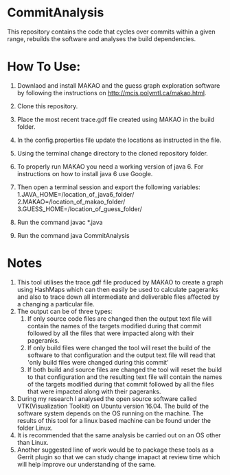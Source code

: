 # CommitAnalysis

This repository contains the code that cycles over commits within a given range, rebuilds the software and analyses the build dependencies.

# How To Use:

1. Downlaod and install MAKAO and the guess graph exploration software by following the instructions on http://mcis.polymtl.ca/makao.html.
2. Clone this repository.
3. Place the most recent trace.gdf file created using MAKAO in the build folder.
4. In the config.properties file update the locations as instructed in the file.
5. Using the terminal change directory to the cloned repository folder.
6. To properly run MAKAO you need a working version of java 6. For instructions on how to install java 6 use Google.
7. Then open a terminal session and export the following variables:
    1.JAVA_HOME=/location_of_java6_folder/
    2.MAKAO=/location_of_makao_folder/
    3.GUESS_HOME=/location_of_guess_folder/

8. Run the command javac *.java
9. Run the command java CommitAnalysis

# Notes
1. This tool utilises the trace.gdf file produced by MAKAO to create a graph using HashMaps which can then easily be used to calculate pageranks and also to trace down all intermediate and deliverable files affected by a changing a particular file.
2. The output can be of three types: 
    1. If only source code files are changed then the output text file will contain the names of the targets modified during that commit followed by all the files that were impacted along with their pageranks.
    2. If only build files were changed the tool will reset the build of the software to that configuration and the output text file will read that 'only build files were changed during this commit'
    3. If both build and source files are changed the tool will reset the build to that configuration and the resulting text file will contain the names of the targets modified during that commit followed by all the files that were impacted along with their pageranks.
3. During my research I analysed the open source software called VTK(Visualization Toolkit) on Ubuntu version 16.04. The build of the software system depends on the OS running on the machine. The results of this tool for a linux based machine can be found under the folder Linux. 
4. It is recommended that the same analysis be carried out on an OS other than Linux. 
5. Another suggested line of work would be to package these tools as a Gerrit plugin so that we can study change imapact at review time which will help improve our understanding of the same.
